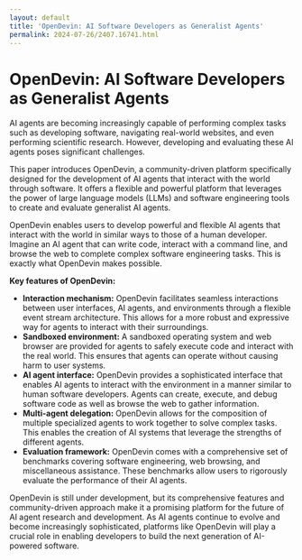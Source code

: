 ```yaml
---
layout: default
title: 'OpenDevin: AI Software Developers as Generalist Agents'
permalink: 2024-07-26/2407.16741.html
---
```

# OpenDevin: AI Software Developers as Generalist Agents

AI agents are becoming increasingly capable of performing complex tasks such as developing software, navigating real-world websites, and even performing scientific research. However, developing and evaluating these AI agents poses significant challenges.

This paper introduces OpenDevin, a community-driven platform specifically designed for the development of AI agents that interact with the world through software. It offers a flexible and powerful platform that leverages the power of large language models (LLMs) and software engineering tools to create and evaluate generalist AI agents.

OpenDevin enables users to develop powerful and flexible AI agents that interact with the world in similar ways to those of a human developer. Imagine an AI agent that can write code, interact with a command line, and browse the web to complete complex software engineering tasks. This is exactly what OpenDevin makes possible.

**Key features of OpenDevin:**

* **Interaction mechanism:** OpenDevin facilitates seamless interactions between user interfaces, AI agents, and environments through a flexible event stream architecture. This allows for a more robust and expressive way for agents to interact with their surroundings.
* **Sandboxed environment:**  A sandboxed operating system and web browser are provided for agents to safely execute code and interact with the real world. This ensures that agents can operate without causing harm to user systems.
* **AI agent interface:** OpenDevin provides a sophisticated interface that enables AI agents to interact with the environment in a manner similar to human software developers. Agents can create, execute, and debug software code as well as browse the web to gather information.
* **Multi-agent delegation:** OpenDevin allows for the composition of multiple specialized agents to work together to solve complex tasks. This enables the creation of AI systems that leverage the strengths of different agents.
* **Evaluation framework:**  OpenDevin comes with a comprehensive set of benchmarks covering software engineering, web browsing, and miscellaneous assistance. These benchmarks allow users to rigorously evaluate the performance of their AI agents. 

OpenDevin is still under development, but its comprehensive features and community-driven approach make it a promising platform for the future of AI agent research and development. As AI agents continue to evolve and become increasingly sophisticated, platforms like OpenDevin will play a crucial role in enabling developers to build the next generation of AI-powered software. 

